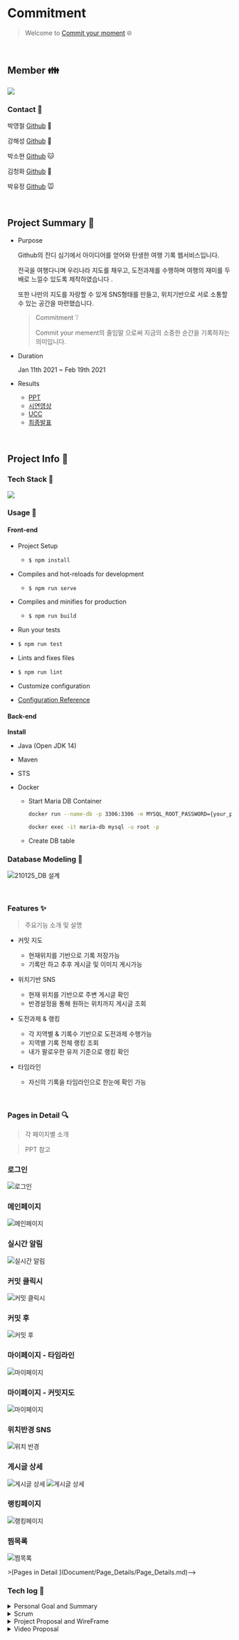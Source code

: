 # Commitment

> Welcome to [Commit your moment](http://i4a308.p.ssafy.io/) :globe_with_meridians:

<br>

## Member :family:

![](Document/Images/team.jpg)

### Contact :green_book:

박영철 [Github](https://github.com/dudcheol) 🐹

강해성 [Github](https://github.com/Haesungkang) 🐶

박소현 [Github](https://github.com/dbdtrapper) 🐱

김청화 [Github](https://github.com/cheonghwakim ) 🐯

박유정 [Github](https://github.com/ParkYooJeong/ParkYooJeong) 🐭

<br>

## Project Summary 🧭

- Purpose

  Github의 잔디 심기에서 아이디어를 얻어와 탄생한 여행 기록 웹서비스입니다.

  전국을 여행다니며 우리나라 지도를 채우고, 도전과제를 수행하며 여행의 재미를 두배로 느낄수 있도록 제작하였습니다 .

  또한 나만의 지도를 자랑할 수 있게 SNS형태를 만들고, 위치기반으로 서로 소통할 수 있는 공간을 마련했습니다. 

  > Commitment ❔
  >
  >  Commit your mement의 줄임말 으로써 지금의 소중한 순간을 기록하자는 의미입니다. 

- Duration

  Jan 11th 2021 ~ Feb 19th 2021

- Results

  - [PPT]()
  - [시연영상]()
  - [UCC]()
  - [최종발표]()

<br>

## Project Info :pushpin:

### Tech Stack 🧩

![](Document/Images/techstack.jpg)

### Usage 🎈

#### Front-end

- Project Setup

  - ```bash
    $ npm install 
    ```
  
- Compiles and hot-reloads for development

  - ```bash
    $ npm run serve
    ```
  
- Compiles and minifies for production

  - ```bash
    $ npm run build
    ```
    
  
-  Run your tests

  - ```bash
    $ npm run test
    ```

-  Lints and fixes files

  - ```bash
    $ npm run lint
    ```

-  Customize configuration

  - [Configuration Reference](https://cli.vuejs.org/config/)

#### Back-end

**Install**

- Java (Open JDK 14)

- Maven

- STS 

- Docker

  - Start Maria DB Container

    ```bash
    docker run --name-db -p 3306:3306 -e MYSQL_ROOT_PASSWORD={your_password} -d mariddb
    ```

    ```bash
    docker exec -it maria-db mysql -u root -p
    ```

  - Create DB table

### Database Modeling :link:

   ![210125_DB 설계](https://commitmentbucket.s3.ap-northeast-2.amazonaws.com/ERD.PNG)

<br>

### Features :sparkles:

> 주요기능 소개 및 설명

- 커밋 지도

  - 현재위치를 기반으로 기록 저장가능
  - 기록만 하고 추후 게시글 및 이미지 게시가능

- 위치기반 SNS

  - 현재 위치를 기반으로 주변 게시글 확인 
  - 반경설정을 통해 원하는 위치까지 게시글 조회 

- 도전과제 & 랭킹

  - 각 지역별 & 기록수 기반으로 도전과제 수행가능 
  - 지역별 기록 전체 랭킹 조회
  - 내가 팔로우한 유저 기준으로 랭킹 확인 

- 타임라인

  - 자신의 기록을 타임라인으로 한눈에 확인 가능

    

<br>

### Pages in Detail :mag:

> 각 페이지별 소개

> PPT 참고
### 로그인 
![로그인](https://commitmentbucket.s3.ap-northeast-2.amazonaws.com/%ED%99%94%EB%A9%B4%EC%BA%A1%EC%B2%98/%EB%A1%9C%EA%B7%B8%EC%9D%B8.PNG)

### 메인페이지
![메인페이지](https://commitmentbucket.s3.ap-northeast-2.amazonaws.com/%ED%99%94%EB%A9%B4%EC%BA%A1%EC%B2%98/%EB%A9%94%EC%9D%B8%ED%8E%98%EC%9D%B4%EC%A7%80.PNG)

### 실시간 알림
![실시간 알림](https://commitmentbucket.s3.ap-northeast-2.amazonaws.com/%ED%99%94%EB%A9%B4%EC%BA%A1%EC%B2%98/%EC%95%8C%EB%A6%BC.PNG)

### 커밋 클릭시
![커밋 클릭시](https://commitmentbucket.s3.ap-northeast-2.amazonaws.com/%ED%99%94%EB%A9%B4%EC%BA%A1%EC%B2%98/%EC%BB%A4%EB%B0%8B.PNG)

### 커밋 후
![커밋 후](https://commitmentbucket.s3.ap-northeast-2.amazonaws.com/%ED%99%94%EB%A9%B4%EC%BA%A1%EC%B2%98/%EC%BB%A4%EB%B0%8B%ED%9B%84.PNG)

### 마이페이지 - 타임라인
![마이페이지](https://commitmentbucket.s3.ap-northeast-2.amazonaws.com/%ED%99%94%EB%A9%B4%EC%BA%A1%EC%B2%98/%ED%83%80%EC%9E%84%EB%9D%BC%EC%9D%B8.PNG)

### 마이페이지 - 커밋지도
![마이페이지](https://commitmentbucket.s3.ap-northeast-2.amazonaws.com/%ED%99%94%EB%A9%B4%EC%BA%A1%EC%B2%98/%EB%A7%88%EC%9D%B4%ED%8E%98%EC%9D%B4%EC%A7%80.PNG)

### 위치반경 SNS
![위치 반경](https://commitmentbucket.s3.ap-northeast-2.amazonaws.com/%ED%99%94%EB%A9%B4%EC%BA%A1%EC%B2%98/%EC%9C%84%EC%B9%98%EB%B0%98%EA%B2%BD+SNS.PNG)

### 게시글 상세
![게시글 상세](https://commitmentbucket.s3.ap-northeast-2.amazonaws.com/%ED%99%94%EB%A9%B4%EC%BA%A1%EC%B2%98/%EA%B2%8C%EC%8B%9C%EA%B8%80+%EC%83%81%EC%84%B81.PNG)
![게시글 상세](https://commitmentbucket.s3.ap-northeast-2.amazonaws.com/%ED%99%94%EB%A9%B4%EC%BA%A1%EC%B2%98/%EA%B2%8C%EC%8B%9C%EA%B8%80+%EC%83%81%EC%84%B82.PNG)

### 랭킹페이지
![랭킹페이지](https://commitmentbucket.s3.ap-northeast-2.amazonaws.com/%ED%99%94%EB%A9%B4%EC%BA%A1%EC%B2%98/%EB%9E%AD%ED%82%B9.PNG)

### 찜목록
![찜목록](https://commitmentbucket.s3.ap-northeast-2.amazonaws.com/%ED%99%94%EB%A9%B4%EC%BA%A1%EC%B2%98/%EC%B0%9C%EB%AA%A9%EB%A1%9D.PNG)
<!-->>[Pages in Detail ](Document/Page_Details/Page_Details.md)-->

<br>

### Tech log :bookmark:

<details>
<summary>Personal Goal and Summary</summary>
    <ul>
        <a href="Document/Tech_Log/Personal_Goal/Personal_Goal.md"><li>개인목표정리</li></a>
        <a href="Document/Tech_Log/Personal_Goal/Develop_Summary_YoungChul.md"><li>박영철 개발일지</li></a>
        <a href="Document/Tech_Log/Personal_Goal/Develop_Summary_HaeSung.md"><li>강해성 개발일지</li></a>
        <a href="Document/Tech_Log/Personal_Goal/Develop_Summary_SoHyun.md"><li>박소현 개발일지</li></a>
        <a href="Document/Tech_Log/Personal_Goal/Develop_Summary_ChungHwa.md"><li>김청화 개발일지</li></a>
        <a href="Document/Tech_Log/Personal_Goal/Develop_Summary_YooJeong.md"><li>박유정 개발일지</li></a>
    </ul>
</details>
<details>
<summary>Scrum</summary>
    <ul>
        <a href="Document/Tech_Log/Scrum/1월4주차_회의록.md"><li>1월 4주차</li></a>
        <a href="Document/Tech_Log/Scrum/1월5주차_회의록.md"><li>1월 5주차</li></a>
    <a href="Document/Tech_Log/Scrum/2월1주차_회의록.md"><li>2월 1주차</li></a>
        <a href="Document/Tech_Log/Scrum/2월2주차_회의록.md"><li>2월 2주차</li></a>
        <a href="Document/Tech_Log/Scrum/2월3주차_회의록.md"><li>2월 3주차</li></a>
    </ul>
</details>
<details>
<summary>Project Proposal and WireFrame</summary>
    <ul>
        <a href="Document/Tech_Log/Project_Proposal/Project_Proposal.md"><li>프로젝트 기획안</li></a>
    <a href="https://www.figma.com/file/D5d31VoT1Q3PfwKHgMWRkX/SSAFY-project-1"><li>와이어프레임</li></a>
    </ul>
</details>
<details>
<summary>Video Proposal</summary>
    <ul>
        <a href="Document/Tech_Log/Video/Video_Proposal.md"><li>영상기획안</li></a>
    </ul>
    <ul>
        <a href="Document/PPT/3반_8조_공통프로젝트_최종발표.pdf"><li>PPT</li></a>
    </ul>
</details>



